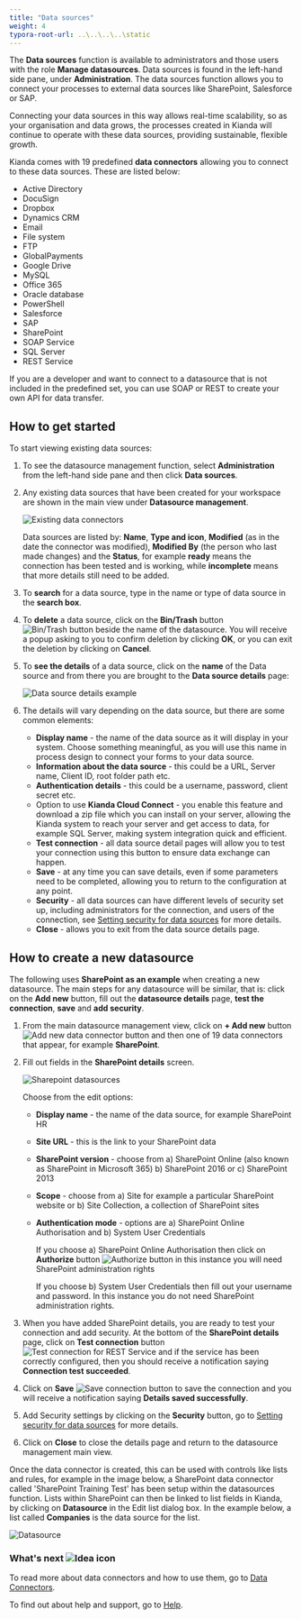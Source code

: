 ```yaml
---
title: "Data sources"
weight: 4
typora-root-url: ..\..\..\..\static
---
```


The **Data sources** function is available to administrators and those users with the role **Manage datasources**. Data sources is found in the left-hand side pane, under **Administration**. The data sources function allows you to connect your processes to external data sources like SharePoint, Salesforce or SAP. 

Connecting your data sources in this way allows real-time scalability, so as your organisation and data grows, the processes created in Kianda will continue to operate with these data sources, providing sustainable, flexible growth.

Kianda comes with 19 predefined **data connectors** allowing you to connect to these data sources. These are listed below:

- Active Directory
- DocuSign
- Dropbox
- Dynamics CRM
- Email
- File system
- FTP
- GlobalPayments
- Google Drive
- MySQL
- Office 365
- Oracle database
- PowerShell
- Salesforce
- SAP
- SharePoint
- SOAP Service
- SQL Server
- REST Service

If you are a developer and want to connect to a datasource that is not included in the predefined set, you can use SOAP or REST to create your own API for data transfer.

## How to get started

To start viewing existing data sources:

1. To see the datasource management function, select **Administration** from the left-hand side pane and then click **Data sources**.
2. Any existing data sources that have been created for your workspace are shown in the main view under **Datasource management**. 

   ![Existing data connectors](/images/datasource-list.jpg)

   Data sources are listed by: **Name**, **Type and icon**, **Modified** (as in the date the connector was modified), **Modified By** (the person who last made changes) and the **Status**, for example **ready** means the connection has been tested and is working, while **incomplete** means that more details still need to be added. 
3. To **search** for a data source, type in the name or type of data source in the **search box**.

4. To **delete** a data source, click on the **Bin/Trash** button ![Bin/Trash button](/images/bin-shared-process.jpg) beside the name of the datasource. You will receive a popup asking to you to confirm deletion by clicking **OK**, or you can exit the deletion by clicking on **Cancel**.

5. To **see the details** of a data source, click on the **name** of the Data source and from there you are brought to the **Data source details** page:

   ![Data source details example](/images/datasource-details-eg.jpg)

6. The details will vary depending on the data source, but there are some common elements:

   - **Display name** - the name of the data source as it will display in your system. Choose something meaningful, as you will use this name in process design to connect your forms to your data source.
   - **Information about the data source** - this could be a URL, Server name, Client ID, root folder path etc. 
   - **Authentication details** - this could be a username, password, client secret etc.
   - Option to use **Kianda Cloud Connect** - you enable this feature and download a zip file which you can install on your server, allowing the Kianda system to reach your server and get access to data, for example SQL Server, making system integration quick and efficient.
   - **Test connection** - all data source detail pages will allow you to test your connection using this button to ensure data exchange can happen.
   - **Save** - at any time you can save details, even if some parameters need to be completed, allowing you to return to the configuration at any point.
   - **Security** - all data sources can have different levels of security set up, including administrators for the connection, and users of the connection, see [Setting security for data sources](/docs/platform/connectors/#setting-security-for-data-sources) for more details.
   - **Close** - allows you to exit from the data source details page.




## How to create a new datasource

The following uses **SharePoint as an example** when creating a new datasource. The main steps for any datasource will be similar, that is: click on the **Add new** button, fill out the **datasource details** page, **test the connection**, **save** and **add security**.

1. From the main datasource management view, click on **+ Add new** button ![Add new data connector button](/images/addnew.png) and then one of 19 data connectors that appear, for example **SharePoint**.
2. Fill out fields in the **SharePoint details** screen.

   ![Sharepoint datasources](/images/sharepoint-connector.jpg)

   Choose from the edit options:

   - **Display name** - the name of the data source, for example SharePoint HR

   - **Site URL** - this is the link to your SharePoint data 

   - **SharePoint version** - choose from a) SharePoint Online (also known as SharePoint in Microsoft 365) b) SharePoint 2016 or c) SharePoint 2013

   - **Scope** - choose from a) Site for example a particular SharePoint website or b) Site Collection, a collection of SharePoint sites

   - **Authentication mode** - options are a) SharePoint Online Authorisation and b) System User Credentials

     If you choose a) SharePoint Online Authorisation then click on **Authorize** button ![Authorize button](/images/authorize.png) in this instance you will need SharePoint administration rights

     If you choose b) System User Credentials then fill out your username and password. In this instance you do not need SharePoint administration rights.

4. When you have added SharePoint details, you are ready to test your connection and add security. At the bottom of the **SharePoint details** page, click on **Test connection** button ![Test connection for REST Service](/images/test-connection.jpg) and if the service has been correctly configured, then you should receive a notification saying **Connection test succeeded**.

5. Click on **Save** ![Save connection button](/images/save-connection.jpg) to save the connection and you will receive a notification saying **Details saved successfully**.

6. Add Security settings by clicking on the **Security** button, go to [Setting security for data sources](/docs/platform/connectors/#setting-security-for-data-sources) for more details.

7. Click on **Close** to close the details page and return to the datasource management main view.


Once the data connector is created, this can be used with controls like lists and rules, for example in the image below, a SharePoint data connector called 'SharePoint Training Test' has been setup within the datasources function. Lists within SharePoint can then be linked to list fields in Kianda, by clicking on **Datasource** in the Edit list dialog box. In the example below, a list called **Companies** is the data source for the list.

![Datasource](/images/list-datasource-example.jpg)



### What's next  ![Idea icon](/images/18.png) ###

To read more about data connectors and how to use them, go to [Data Connectors](/docs/platform/connectors/).

To find out about help and support, go to [Help](/docs/platform/general/help/).



